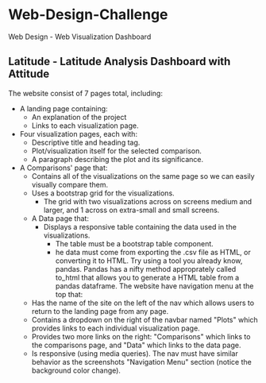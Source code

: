 # Web-Design-Challenge
Web Design - Web Visualization Dashboard

## Latitude - Latitude Analysis Dashboard with Attitude

The website consist of 7 pages total, including:
- A landing page containing:
    - An explanation of the project
    - Links to each visualization page.
- Four visualization pages, each with:
    - Descriptive title and heading tag.
    - Plot/visualization itself for the selected comparison.
    - A paragraph describing the plot and its significance.
- A Comparisons' page that:
    - Contains all of the visualizations on the same page so we can easily visually compare them.
    - Uses a bootstrap grid for the visualizations.
        - The grid with two visualizations across on screens medium and larger, and 1 across on extra-small and small screens.
    - A Data page that:
        - Displays a responsive table containing the data used in the visualizations.
            - The table must be a bootstrap table component.
            - he data must come from exporting the .csv file as HTML, or converting it to HTML. Try using a tool you already know, pandas. Pandas has a nifty method approprately called to_html that allows you to generate a HTML table from a pandas dataframe.
The website have navigation menu at the top that:
    - Has the name of the site on the left of the nav which allows users to return to the landing page from any page.
    - Contains a dropdown on the right of the navbar named "Plots" which provides links to each individual visualization page.
    - Provides two more links on the right: "Comparisons" which links to the comparisons page, and "Data" which links to the data page.
    - Is responsive (using media queries). The nav must have similar behavior as the screenshots "Navigation Menu" section (notice the background color change).
